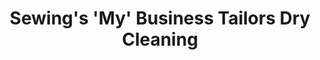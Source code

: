 ---
title: "Sewing's 'My' Business Tailors Dry Cleaning"
url: /kingston/sewings-my-business-tailors-dry-cleaning/
shop: laundry
---